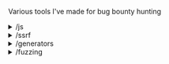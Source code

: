 Various tools I've made for bug bounty hunting

<details>
<summary>/js</summary>
<ul>
  <li>
    <b>beautify-js.py:</b>
    <ul>
      <li>Why: Mass download of JS files and beautify for easier reading/grepping</li>
      <li>Uses: Recon, Source code</li>
      <li>Syntax: <code>python3 beautify-js.py --infile [file with a ton of URLS in it] --outdir [where to save the beautified results]</code></li>
    </ul>
  </li>
</ul>
</details>

<details>
<summary>/ssrf</summary>
<ul>
  <li>
    <b>sentry-scraping-ssrf.py:</b> 
    <ul>
      <li>Why: Sentry scraping could result in unwanted exposure of debug info</li> 
      <li>Uses: SSRF</li>
      <li> Syntax: <code>python3 sentry-scraping-ssrf.py --infile [file with a ton of URLS in it] --payload [a malicious callback link (burp collab?) --threads [x]</code></li>
    </ul>
  </li>
</ul>
</details>

<details>
<summary>/generators</summary>
<ul>
  <li>
    <b>wayback-words.py:</b> 
    <ul>
      <li>Why: Generate a wordlist based on things from the past</li>
      <li>Uses: Recon</li>
      <li>Syntax: <code>python3 wayback-words.py --infile [file with a ton of URLs in it] --outfile [where to save the generated list] --exclusions [extensions to exclude (ie: .png .jpg)]</code></li>
    </ul>
  </li>
</ul>
</details>

<details>
<summary>/fuzzing</summary>
<ul>
  <li>
    <b>param-replace.py:</b>
    <ul>
      <li>Why: Mass find/replace of all parameters in a URL with a given payload.</li>
      <li>Uses: Open Redirect, SSRF</li>
      <li>Syntax: <code>python3 param-replace.py --infile [file with ton of URLs in it] --outfile [where to save the results] --payload [a malicious callback link (burp collab>)]</code></li>
    </ul>
  </li>
</ul>
</details>
